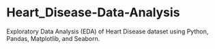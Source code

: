 # Heart_Disease-Data-Analysis
Exploratory Data Analysis (EDA) of Heart Disease dataset using Python, Pandas, Matplotlib, and Seaborn.
